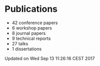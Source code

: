 # Publications
  * 42 conference papers
  * 6 workshop papers
  * 8 journal papers
  * 9 technical reports
  * 27 talks
  * 1 dissertations

Updated on Wed Sep 13 11:26:16 CEST 2017
